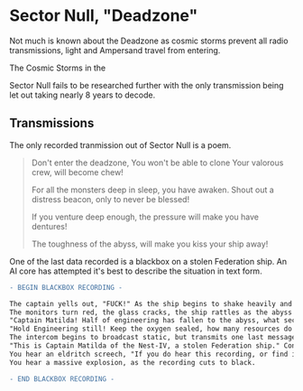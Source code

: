 # Sector Null, "Deadzone"

Not much is known about the Deadzone as cosmic storms prevent all radio transmissions, light and Ampersand travel from entering.

The Cosmic Storms in the

Sector Null fails to be researched further with the only transmission being let out taking nearly 8 years to decode.

## Transmissions

The only recorded tranmission out of Sector Null is a poem.

> Don't enter the deadzone,
> You won't be able to clone
>Your valorous crew,
>will become chew!
>
>For all the monsters deep in sleep,
>you have awaken.
>Shout out a distress beacon,
>only to never be blessed!
>
>If you venture deep enough,
>the pressure will make you have dentures!
>
>The toughness of the abyss,
>will make you kiss your ship away!

One of the last data recorded is a blackbox on a stolen Federation ship. An AI core has attempted it's best to describe the situation in text form.

```diff
- BEGIN BLACKBOX RECORDING -

The captain yells out, "FUCK!" As the ship begins to shake heavily and explosions are heard throughout the hull!
The monitors turn red, the glass cracks, the ship rattles as the abyss stares through the ship's eyes.
"Captain Matilda! Half of engineering has fallen to the abyss, what sector are we in!?" The Chief Engineer yells throughout the intercom.
"Hold Engineering still! Keep the oxygen sealed, how many resources do you have!?", Matilda yells out in response.
The intercom begins to broadcast static, but transmits one last message: "Not enough!" Before switching to static again.
"This is Captain Matilda of the Nest-IV, a stolen Federation ship." Constant explosions, gunfire and laser beams are heard throughout the recording, "We are currently in a zone of space controlled by pirates, anomalous entities and eldritch horrors."
You hear an eldritch screech, "If you do hear this recording, or find it at all. Please, broadcast the following message to the net."
You hear a massive explosion, as the recording cuts to black.

- END BLACKBOX RECORDING -
```
